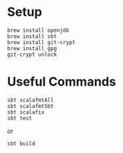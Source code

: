 # Setup

```shell
brew install openjdk
brew install sbt
brew install git-crypt
brew install gpg
git-crypt unlock
```

# Useful Commands

```shell
sbt scalafmtAll
sbt scalafmtSbt
sbt scalafix
sbt test
```

or

```shell
sbt build
```

